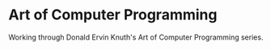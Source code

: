 # Art of Computer Programming
Working through Donald Ervin Knuth's Art of Computer Programming series.
